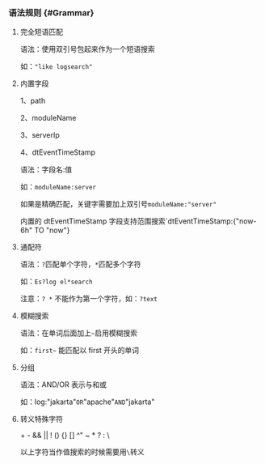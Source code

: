 ### 语法规则 {#Grammar}

1. 完全短语匹配

   语法：使用双引号包起来作为一个短语搜索

   如：`"like logsearch"`

2. 内置字段

   1、path

   2、moduleName

   3、serverIp

   4、dtEventTimeStamp

   语法：字段名:值

   如：`moduleName:server`

   如果是精确匹配，关键字需要加上双引号`moduleName:"server"`

   内置的 dtEventTimeStamp 字段支持范围搜索`dtEventTimeStamp:{"now-6h" TO "now"}

3. 通配符

   语法：`?`匹配单个字符，`*`匹配多个字符

   如：`Es?log el*search`

   注意：`? *` 不能作为第一个字符，如：`?text`

4. 模糊搜索

   语法：在单词后面加上`~`启用模糊搜索

   如：`first~` 能匹配以 first 开头的单词

5. 分组

   语法：AND/OR 表示与和或

   如：log:"jakarta"`OR`"apache"`AND`"jakarta"

6. 转义特殊字符

   \+ - && || ! () {} [] ^" ~ * ? : \

   以上字符当作值搜索的时候需要用`\`转义